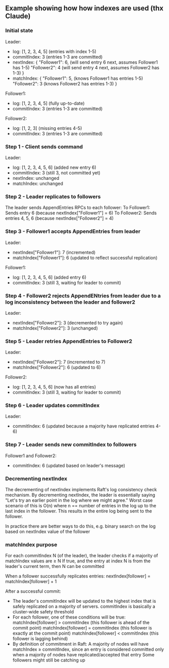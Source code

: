 ## Example showing how how indexes are used (thx Claude)

### Initial state

Leader:

- log: [1, 2, 3, 4, 5] (entries with index 1-5)
- commitIndex: 3 (entries 1-3 are committed)
- nextIndex: {
  "Follower1": 6, (will send entry 6 next, assumes Follower1 has 1-5)
  "Follower2": 4 (will send entry 4 next, assumes Follower2 has 1-3)
  }
- matchIndex: {
  "Follower1": 5, (knows Follower1 has entries 1-5)
  "Follower2": 3 (knows Follower2 has entries 1-3)
  }

Follower1:

- log: [1, 2, 3, 4, 5] (fully up-to-date)
- commitIndex: 3 (entries 1-3 are committed)

Follower2:

- log: [1, 2, 3] (missing entries 4-5)
- commitIndex: 3 (entries 1-3 are committed)

### Step 1 - Client sends command

Leader:

- log: [1, 2, 3, 4, 5, 6] (added new entry 6)
- commitIndex: 3 (still 3, not committed yet)
- nextIndex: unchanged
- matchIndex: unchanged

### Step 2 - Leader replicates to followers

The leader sends AppendEntries RPCs to each follower:
To Follower1: Sends entry 6 (because nextIndex["Follower1"] = 6)
To Follower2: Sends entries 4, 5, 6 (because nextIndex["Follower2"] = 4)

### Step 3 - Follower1 accepts AppendEntries from leader

Leader:

- nextIndex["Follower1"]: 7 (incremented)
- matchIndex["Follower1"]: 6 (updated to reflect successful replication)

Follower1:

- log: [1, 2, 3, 4, 5, 6] (added entry 6)
- commitIndex: 3 (still 3, waiting for leader to commit)

### Step 4 - Follower2 rejects AppendENtries from leader due to a log inconsistency between the leader and follower2

Leader:

- nextIndex["Follower2"]: 3 (decremented to try again)
- matchIndex["Follower2"]: 3 (unchanged)

### Step 5 - Leader retries AppendEntries to Follower2

Leader:

- nextIndex["Follower2"]: 7 (incremented to 7)
- matchIndex["Follower2"]: 6 (updated to 6)

Follower2:

- log: [1, 2, 3, 4, 5, 6] (now has all entries)
- commitIndex: 3 (still 3, waiting for leader to commit)

### Step 6 - Leader updates commitIndex

Leader:

- commitIndex: 6 (updated because a majority have replicated entries 4-6)

### Step 7 - Leader sends new commitIndex to followers

Follower1 and Follower2:

- commitIndex: 6 (updated based on leader's message)

### Decrementing nextIndex

The decrementing of nextIndex implements Raft's log consistency check mechanism. By decrementing nextIndex, the leader is essentially saying "Let's try an earlier point in the log where we might agree." Worst case scenario of this is O(n) where n == number of entries in the log up to the last index in the follower. This results in the entire log being sent to the follower.

In practice there are better ways to do this, e.g. binary search on the log based on nextIndex value of the follower

### matchIndex purpose

For each commitIndex N (of the leader), the leader checks if a majority of matchIndex values are ≥ N
If true, and the entry at index N is from the leader's current term, then N can be committed

When a follower successfully replicates entries: nextIndex[follower] = matchIndex[follower] + 1

After a successful commit:

- The leader's commitIndex will be updated to the highest index that is safely replicated on a majority of servers. commitIndex is basically a cluster-wide safety threshold
- For each follower, one of these conditions will be true:
  matchIndex[follower] > commitIndex (this follower is ahead of the commit point)
  matchIndex[follower] = commitIndex (this follower is exactly at the commit point)
  matchIndex[follower] < commitIndex (this follower is lagging behind)
- By definition of commitment in Raft:
  A majority of nodes will have matchIndex ≥ commitIndex, since an entry is considered committed only when a majority of nodes have replicated/accepted that entry
  Some followers might still be catching up
